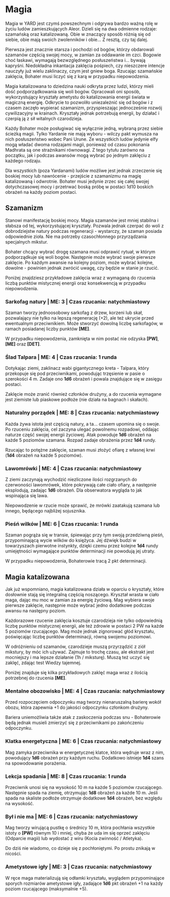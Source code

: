 # Magia

Magia w YARD jest czymś powszechnym i odgrywa bardzo ważną rolę w życiu ludów zamieszkujących Aleor. Dzieli się na dwa odmienne rodzaje: szamańską oraz katalizowaną. Obie w znaczący sposób różnią się od siebie, obie mają swoich zwolenników i obie... Z resztą, czy taj dalej.

Pierwsza jest znacznie starsza i pochodzi od bogów, którzy obdarowali szamanów częścią swojej mocy, w zamian za oddawanie im czci. Bogowie choć łaskawi, wymagają bezwzględnego posłuszeństwa i... bywają kapryśni. Niedokładna inkantacja zaklęcia pośpiech, czy nieszczere intencje nauczyły już wielu zaklinaczy, czym jest gniew boga. Rzucając szamańskie zaklęcia, Bohater musi liczyć się z karą w przypadku niepowodzenia.

Magia katalizowana to dziedzina nauki odkryta przez ludzi, którzy mieli dość podporządkowania się woli bogów. Opracowali oni sposób, wykorzystujący kryształy ametystu do katalizowania energii świata w magiczną energię. Odkrycie to pozwoliło uniezależnić się od bogów i z czasem zaczęło wypierać szamanizm, przyspieszając jednocześnie rozwój cywilizacyjny w krainach. Kryształy jednak potrzebują energii, by działać i czerpią ją z sił witalnych czarodzieja.

Każdy Bohater może posługiwać się wyłącznie jedną, wybraną przez siebie ścieżką magii. Tylko Yardanie nie mają wyboru - wilczy pakt wymusza na nich posłuszeństwo wobec Pani Urune. Ze wszystkich ludów jedynie elfy mogą władać dwoma rodzajami magii, ponieważ od czasu pokonania Madhrata są one strażnikami równowagi. Z tego tytułu zarówno na początku, jak i podczas awansów mogą wybrać po jednym zaklęciu z każdego rodzaju.

Dla wszystkich (poza Yardanami) ludów możliwe jest jednak zrzeczenie się boskiej mocy lub nawrócenie - przejście z szamanizmu na magię katalizowaną i odwrotnie. Bohater musi jedynie zrzec się całej swojej dotychczasowej mocy i przetrwać boską próbę w postaci 1d10 boskich obrażeń na każdy poziom postaci.

## Szamanizm

Stanowi manifestację boskiej mocy. Magia szamanów jest mniej stabilna i słabsza od tej, wykorzystującej kryształy. Pozwala jednak czerpać do woli z dobrodziejstw natury podczas regeneracji - wystarczy, że szaman posiada odpowiednie zioła. Nie ma potrzeby czasochłonnego przyrządzania specjalnych mikstur.

Bohater chcący wybrać drogę szamana musi odprawić rytuał, w którym podporządkuje się woli bogów. Następnie może wybrać swoje pierwsze zaklęcie. Po każdym awansie na kolejny poziom, może wybrać kolejne, dowolne - powinien jednak zwrócić uwagę, czy będzie w stanie je rzucić.

Poniżej znajdziesz przykładowe zaklęcia wraz z wymaganą do rzucenia liczbą punktów mistycznej energii oraz konsekwencją w przypadku niepowodzenia.

### Sarkofag natury | ME: 3 | Czas rzucania: natychmiastowy

Szaman tworzy jednoosobowy sarkofag z drzew, korzeni lub skał, pozwalający nie tylko na lepszą regenerację (+2), ale też ukrycie przed ewentualnym przeciwnikiem. Może stworzyć dowolną liczbę sarkofagów, w ramach posiadanej liczby punktów **[ME]**.

W przypadku niepowodzenia, zamknięta w nim postać nie odzyska **[PW]**, **[ME]** oraz **[DET]**.


### Ślad Talpara | ME: 4 | Czas rzucania: 1 runda 

Dotykając ziemi, zaklinacz wabi gigantycznego kreta - Talpara, który przekopuje się pod przeciwnikami, powodując trzęsienie w pasie o szerokości 4 m. Zadaje ono **1d6** obrażeń i powala znajdujące się w zasięgu postaci.

Zaklęcie może zranić również członków drużyny, a do rzucenia wymagane jest ziemiste lub piaskowe podłoże (nie działa na bagnach i skałach). 

### Naturalny porządek | ME: 8 | Czas rzucania: natychmiastowy

Każda żywa istota jest częścią natury, a ta... czasem upomina się o swoje. Po rzuceniu zaklęcia, cel zaczyna ulegać powolnemu rozpadowi, oddając naturze część swojej energii życiowej. Atak powoduje **1d6** obrażeń na każde 5 poziomów szamana. Rozpad zadaje obrażenia przez **1d4** rundy.

Rzucając to potężne zaklęcie, szaman musi złożyć ofiarę z własnej krwi (**1d4** obrażeń na każde 5 poziomów).

### Lawomrówki | ME: 4 | Czas rzucania: natychmiastowy

Z ziemi zaczynają wychodzić niezliczone ilości rozgrzanych do czerwoności lawomrówek, które pokrywają całe ciało ofiary, a następnie eksplodują, zadając **1d6** obrażeń. Dla obserwatora wygląda to jak wspinająca się lawa.

Niepowodzenie w rzucie może sprawić, że mrówki zaatakują szamana lub innego, będącego najbliżej sojusznika.

### Pieśń wilków | ME: 6 | Czas rzucania: 1 runda

Szaman pogrąża się w transie, śpiewając przy tym swoją przedziwną pieśń, przypominającą wycie wilków do księżyca. Jej dźwięk budzi w towarzyszach pierwotne instynkty, dzięki czemu przez kolejne **1d4** rundy umiejętności wymagające punktów determinacji nie powodują jej utraty.

W przypadku niepowodzenia, Bohaterowie tracą 2 pkt determinacji.

## Magia katalizowana

Jak już wspomniano, magia katalizowana działa w oparciu o kryształy, które dosłownie stają się integralną częścią noszącego. Kryształ wrasta w ciało maga, dając mu moc w zamian za energię życiową. Mag wybiera swoje pierwsze zaklęcie, następnie może wybrać jedno dodatkowe podczas awansu na następny poziom.

Każdorazowe rzucenie zaklęcia kosztuje czarodzieja nie tylko odpowiednią liczbę punktów mistycznej energii, ale też zdrowie w postaci 2 PW na każde 5 poziomów rzucającego. Mag może jednak zignorować głód kryształu, poświęcając liczbę punktów determinacji, równą swojemu poziomowi.

W odróżnieniu od szamanów, czarodzieje muszą przyrządzić z ziół mikstury, by móc ich używać. Zajmuje to trochę czasu, ale ekstrakt jest mocniejszy i ma lepsze działanie (1h / miksturę). Muszą też uczyć się zaklęć, zdając test Wiedzy tajemnej.

Poniżej znajduje się kilka przykładowych zaklęć maga wraz z ilością potrzebnej do rzucenia **[ME]**.

### Mentalne obozowisko | ME: 4 | Czas rzucania: natychmiastowy

Przed rozpoczęciem odpoczynku mag tworzy nienaruszalną barierę wokół obozu, która zapewnia +1 do jakości odpoczynku członkom drużyny.

Bariera uniemożliwia także atak z zaskoczenia podczas snu - Bohaterowie będą jednak musieli zmierzyć się z przeciwnikami po zakończeniu odpoczynku.

### Klatka energetyczna | ME: 6 | Czas rzucania: natychmiastowy

Mag zamyka przeciwnika w energetycznej klatce, która wędruje wraz z nim, powodujący **1d6** obrażeń przy każdym ruchu. Dodatkowo istnieje **1d4** szans na spowodowanie porażenia.

### Lekcja spadania | ME: 8 | Czas rzucania: 1 runda

Przeciwnik unosi się na wysokość 10 m na każde 5 poziomów rzucającego. Następnie spada na ziemię, otrzymując **1d8** obrażeń za każde 10 m. Jeśli spada na skaliste podłoże otrzymuje dodatkowe **1d4** obrażeń, bez względu na wysokość.

### Był i nie ma | ME: 6 | Czas rzucania: natychmiastowy

Mag tworzy wirującą pustkę o średnicy 10 m, która pochłania wszystkie istoty o **[PW]** równym 10 i mniej, chyba że uda im się oprzeć zaklęciu (Odparcie magii) lub wydostać z wiru (Kocia zwinność / Atletyka). 

Do dziś nie wiadomo, co dzieje się z pochłoniętymi. Po prostu znikają w nicości.

### Ametystowe igły | ME: 3 | Czas rzucania: natychmiastowy

W ręce maga materializują się odłamki kryształu, wyglądem przypominające sporych rozmiarów ametystowe igły, zadające **1d6** pkt obrażeń +1 na każdy poziom rzucającego (maksymalnie +5).